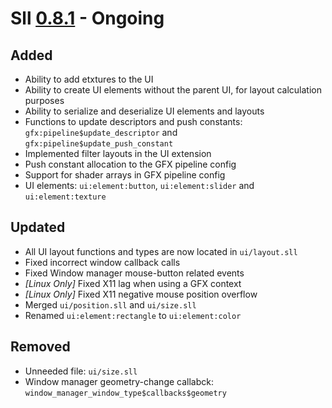# Sll [0.8.1] - Ongoing

## Added

- Ability to add etxtures to the UI
- Ability to create UI elements without the parent UI, for layout calculation purposes
- Ability to serialize and deserialize UI elements and layouts
- Functions to update descriptors and push constants: `gfx:pipeline$update_descriptor` and `gfx:pipeline$update_push_constant`
- Implemented filter layouts in the UI extension
- Push constant allocation to the GFX pipeline config
- Support for shader arrays in GFX pipeline config
- UI elements: `ui:element:button`, `ui:element:slider` and `ui:element:texture`

## Updated

- All UI layout functions and types are now located in `ui/layout.sll`
- Fixed incorrect window callback calls
- Fixed Window manager mouse-button related events
- *\[Linux Only\]* Fixed X11 lag when using a GFX context
- *\[Linux Only\]* Fixed X11 negative mouse position overflow
- Merged `ui/position.sll` and `ui/size.sll`
- Renamed `ui:element:rectangle` to `ui:element:color`

## Removed

- Unneeded file: `ui/size.sll`
- Window manager geometry-change callabck: `window_manager_window_type$callbacks$geometry`

[0.8.1]: https://github.com/sl-lang/sll/compare/sll-v0.8.0...main
